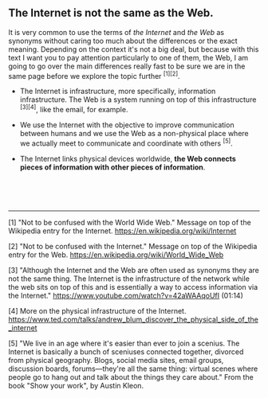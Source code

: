 ## The Internet is not the same as the Web.

It is very common to use the terms of *the Internet* and *the Web* as synonyms without caring too much about the differences or the exact meaning. Depending on the context it's not a big deal, but because with this text I want you to pay attention particularly to one of them, the Web, I am going to go over the main differences really fast to be sure we are in the same page before we explore the topic further <sup>[1][2]</sup>.

- The Internet is infrastructure, more specifically, information infrastructure. The Web is a system running on top of this infrastructure <sup>[3][4]</sup>, like the email, for example.

- We use the Internet with the objective to improve communication between humans and we use the Web as a non-physical place where we actually meet to communicate and coordinate with others <sup>[5]</sup>. 

- The Internet links physical devices worldwide, **the Web connects pieces of information with other pieces of information**.

<br><br><br>

---

[1] "Not to be confused with the World Wide Web." Message on top of the Wikipedia entry for the Internet. https://en.wikipedia.org/wiki/Internet

[2] "Not to be confused with the Internet." Message on top of the Wikipedia entry for the Web. https://en.wikipedia.org/wiki/World_Wide_Web

[3] "Although the Internet and the Web are often used as synonyms they are not the same thing. The Internet is the infrastructure of the network while the web sits on top of this and is essentially a way to access information via the Internet." https://www.youtube.com/watch?v=42aWAAqoUfI (01:14)

[4] More on the physical infrastructure of the Internet.
https://www.ted.com/talks/andrew_blum_discover_the_physical_side_of_the_internet

[5] "We live in an age where it's easier than ever to join a scenius. The Internet is basically a bunch of sceniuses connected together, divorced from physical geography. Blogs, social media sites, email groups, discussion boards, forums—they're all the same thing: virtual scenes where people go to hang out and talk about the things they care about." From the book "Show your work", by Austin Kleon.